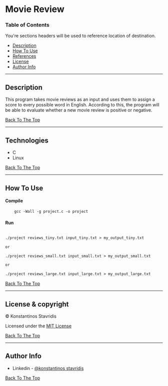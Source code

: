 # Movie Review


### Table of Contents
You're sections headers will be used to reference location of destination.

- [Description](#description)
- [How To Use](#how-to-use)
- [References](#references)
- [License](#license)
- [Author Info](#author-info)

---

## Description
This program takes movie reviews as an input and uses them to assign a score to every possible word in English. According to this, the program will be able to evaluate whether a new movie review is positive or negative.

[Back To The Top](#movie-review)

---

## Technologies

- C
- Linux

[Back To The Top](#movie-review)

---

## How To Use

#### Compile

```html
    gcc -Wall -g project.c -o project
```


#### Run

```html

./project reviews_tiny.txt input_tiny.txt > my_output_tiny.txt

or

./project reviews_small.txt input_small.txt > my_output_small.txt

or

./project reviews_large.txt input_large.txt > my_output_large.txt
```
[Back To The Top](#movie-review)

---



## License & copyright

© Konstantinos Stavridis

Licensed under the [MIT License](LICENSE)

[Back To The Top](#movie-review)

---

## Author Info
 
- Linkedin - [@konstantinos stavridis](linkedin.com/in/kostas-stavridis)


[Back To The Top](#movie-review)

